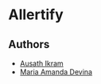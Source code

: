 # Allertify

## Authors

-   [Ausath Ikram](https://github.com/ausathdzil)
-   [Maria Amanda Devina](https://github.com/marimoria)
